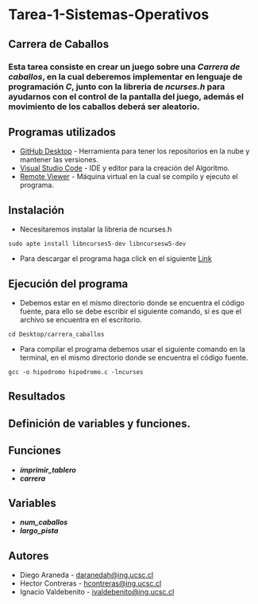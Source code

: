# Tarea-1-Sistemas-Operativos
## Carrera de Caballos
### Esta tarea consiste en crear un juego sobre una ***Carrera de caballos***, en la cual deberemos implementar en lenguaje de programación ***C***, junto con la libreria de ***ncurses.h*** para ayudarnos con el control de la pantalla del juego, además el movimiento de los caballos deberá ser aleatorio.

## Programas utilizados

* [GitHub Desktop](https://desktop.github.com/) - Herramienta para tener los repositorios en la nube y mantener las versiones.
* [Visual Studio Code](https://visualstudio.microsoft.com/es/) - IDE y editor para la creación del Algoritmo.
* [Remote Viewer]() - Máquina virtual en la cual se compilo y ejecuto el programa.

## Instalación 

* Necesitaremos instalar la libreria de ncurses.h
```
sudo apte install libncurses5-dev libncursesw5-dev
```

* Para descargar el programa haga click en el siguiente [Link]()

## Ejecución del programa

* Debemos estar en el mismo directorio donde se encuentra el código fuente, para ello se debe escribir el siguiente comando, si es que el archivo se encuentra en el escritorio.
```
cd Desktop/carrera_caballos
```
* Para compilar el programa debemos usar el siguiente comando en la terminal, en el mismo directorio donde se encuentra el código fuente.
```
gcc -o hipodromo hipodromo.c -lncurses
```
## Resultados

## Definición de variables y funciones.
## Funciones
* ***imprimir_tablero***
* ***carrera***
## Variables
* ***num_caballos***
* ***largo_pista***
## Autores
* Diego Araneda  - daranedah@ing.ucsc.cl
* Hector Contreras - hcontreras@ing.ucsc.cl
* Ignacio Valdebenito - ivaldebenito@ing.ucsc.cl
